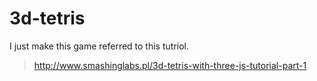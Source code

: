 3d-tetris
=========
I just make this game referred to this tutriol.
> http://www.smashinglabs.pl/3d-tetris-with-three-js-tutorial-part-1
